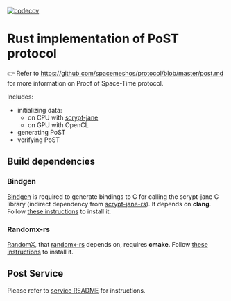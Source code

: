[![codecov](https://codecov.io/gh/spacemeshos/post-rs/branch/main/graph/badge.svg?token=iwM4ELLV7a)](https://codecov.io/gh/spacemeshos/post-rs)

# Rust implementation of PoST protocol

👉 Refer to <https://github.com/spacemeshos/protocol/blob/master/post.md> for more information on Proof of Space-Time
protocol.

Includes:

- initializing data:
  - on CPU with [scrypt-jane](https://github.com/floodyberry/scrypt-jane)
  - on GPU with OpenCL
- generating PoST
- verifying PoST

## Build dependencies

### Bindgen

[Bindgen](https://rust-lang.github.io/rust-bindgen/introduction.html) is required to generate bindings to C for calling
the scrypt-jane C library (indirect dependency from [scrypt-jane-rs](https://github.com/spacemeshos/scrypt-jane-rs)). It
depends on **clang**. Follow [these
instructions](https://rust-lang.github.io/rust-bindgen/requirements.html#installing-clang) to install it.

### Randomx-rs

[RandomX](https://github.com/tevador/randomx), that [randomx-rs](https://github.com/spacemeshos/randomx-rs) depends on,
requires **cmake**. Follow [these instructions](https://github.com/spacemeshos/randomx-rs#build-dependencies) to install
it.

## Post Service

Please refer to [service README](service/README.md) for instructions.
